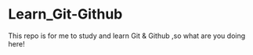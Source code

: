 # Learn_Git-Github
This repo is for me to study and learn Git &amp; Github ,so what are you doing here!
